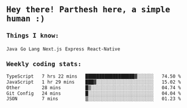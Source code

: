 <samp>
    <h2>Hey there! Parthesh here, a simple human :)</h2>
    <h3>Things I know: </h3>
    <code>Java</code> <code>Go Lang</code> <code>Next.js</code> <code>Express</code> <code>React-Native</code>
    <h3>Weekly coding stats:</h3>
<!--START_SECTION:waka-->

```txt
TypeScript   7 hrs 22 mins   ██████████████████▓░░░░░░   74.50 %
JavaScript   1 hr 29 mins    ███▓░░░░░░░░░░░░░░░░░░░░░   15.02 %
Other        28 mins         █▒░░░░░░░░░░░░░░░░░░░░░░░   04.74 %
Git Config   24 mins         █░░░░░░░░░░░░░░░░░░░░░░░░   04.04 %
JSON         7 mins          ▒░░░░░░░░░░░░░░░░░░░░░░░░   01.23 %
```

<!--END_SECTION:waka-->
</samp>

